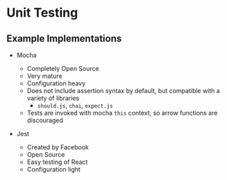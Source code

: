 # Unit Testing

## Example Implementations
* Mocha
  * Completely Open Source
  * Very mature
  * Configuration heavy
  * Does not include assertion syntax by default, but compatible with a variety of libraries
    * `should.js`, `chai`, `expect.js`
  * Tests are invoked with mocha `this` context, so arrow functions are discouraged

* Jest
  * Created by Facebook
  * Open Source
  * Easy testing of React
  * Configuration light